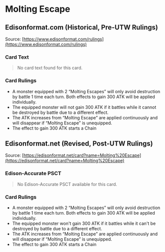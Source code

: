 # Molting Escape

## Edisonformat.com (Historical, Pre-UTW Rulings)

Source: [https://www.edisonformat.com/rulings](https://www.edisonformat.com/rulings)

### Card Text

> No card text found for this card.

### Card Rulings

*   A monster equipped with 2 “Molting Escapes” will only avoid destruction by battle 1 time each turn. Both effects to gain 300 ATK will be applied individually.
*   The equipped monster will not gain 300 ATK if it battles while it cannot be destroyed by battle due to a different effect.
*   The ATK increases from “Molting Escape” are applied continuously and will disappear if “Molting Escape” is unequipped.
*   The effect to gain 300 ATK starts a Chain

## Edisonformat.net (Revised, Post-UTW Rulings)

Source: [https://edisonformat.net/card?name=Molting%20Escape](https://edisonformat.net/card?name=Molting%20Escape)

### Edison-Accurate PSCT

> No Edison-Accurate PSCT available for this card.

### Card Rulings

*   A monster equipped with 2 “Molting Escapes” will only avoid destruction by battle 1 time each turn. Both effects to gain 300 ATK will be applied individually.
*   The equipped monster won't gain 300 ATK if it battles while it can't be destroyed by battle due to a different effect.
*   The ATK increases from “Molting Escape” are applied continuously and will disappear if “Molting Escape” is unequipped.
*   The effect to gain 300 ATK starts a Chain
            